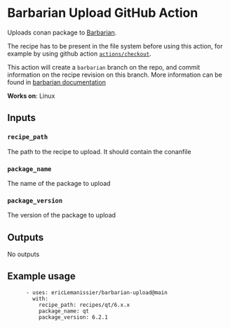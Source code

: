 # Barbarian Upload GitHub Action

Uploads conan package to [Barbarian](https://barbarian.bfgroup.xyz).

The recipe has to be present in the file system before using this action, for example by using github action [`actions/checkout`](https://github.com/actions/checkout).

This action will create a `barbarian` branch on the repo, and commit information on the recipe revision on this branch. More information can be found in [barbarian documentation](https://barbarian.bfgroup.xyz/create.html) 

**Works on**: Linux

## Inputs

### `recipe_path`

The path to the recipe to upload. It should contain the conanfile

### `package_name`

The name of the package to upload

### `package_version`

The version of the package to upload

## Outputs

No outputs

## Example usage

~~~~
      - uses: ericLemanissier/barbarian-upload@main
        with:
          recipe_path: recipes/qt/6.x.x
          package_name: qt
          package_version: 6.2.1

~~~~
